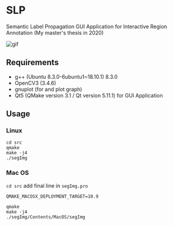 # SLP
Semantic Label Propagation GUI Application for Interactive Region Annotation (My master's thesis in 2020)

![gif](https://github.com/kuboyoo/SLP/blob/master/assets/demo_SLP.gif)

## Requirements
* g++     (Ubuntu 8.3.0-6ubuntu1~18.10.1) 8.3.0
* OpenCV3 (3.4.6)
* gnuplot (for and plot graph)
* Qt5     (QMake version 3.1 / Qt version 5.11.1) for GUI Application

## Usage
### Linux
```
cd src
qmake 
make -j4
./segImg
```

### Mac OS
```cd src```
add final line in `segImg.pro`
```
QMAKE_MACOSX_DEPLOYMENT_TARGET=10.9
```
```
qmake
make -j4
./segImg/Contents/MacOS/segImg
```
